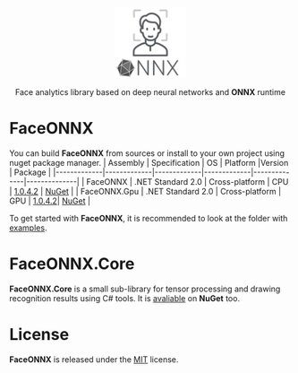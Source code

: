 <p align="center"><img width="25%" src="FaceONNX/FaceONNX.png" /></p>
<p align="center"> Face analytics library based on deep neural networks and <b>ONNX</b> runtime </p>  

# FaceONNX
You can build **FaceONNX** from sources or install to your own project using nuget package manager.
| Assembly | Specification | OS | Platform |Version | Package |
|-------------|-------------|-------------|-------------|--------------|--------------|
| FaceONNX | .NET Standard 2.0 | Cross-platform | CPU | [1.0.4.2](FaceONNX/FaceONNX.csproj) | [NuGet](https://www.nuget.org/packages/FaceONNX/) |
| FaceONNX.Gpu | .NET Standard 2.0 | Cross-platform | GPU | [1.0.4.2](FaceONNX/FaceONNX.Gpu.csproj)| [NuGet](https://www.nuget.org/packages/FaceONNX.Gpu/) |

To get started with **FaceONNX**, it is recommended to look at the folder with [examples](FaceONNX.Examples).  

# FaceONNX.Core
**FaceONNX.Core** is a small sub-library for tensor processing and drawing recognition results using C# tools. It is [avaliable](https://www.nuget.org/packages/FaceONNX.Core) on **NuGet** too.  

# License
**FaceONNX** is released under the [MIT](LICENSE) license.
